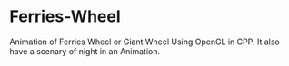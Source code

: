 # Ferries-Wheel
Animation of Ferries Wheel or Giant Wheel  Using OpenGL in CPP.
It also have a scenary of night in an Animation. 